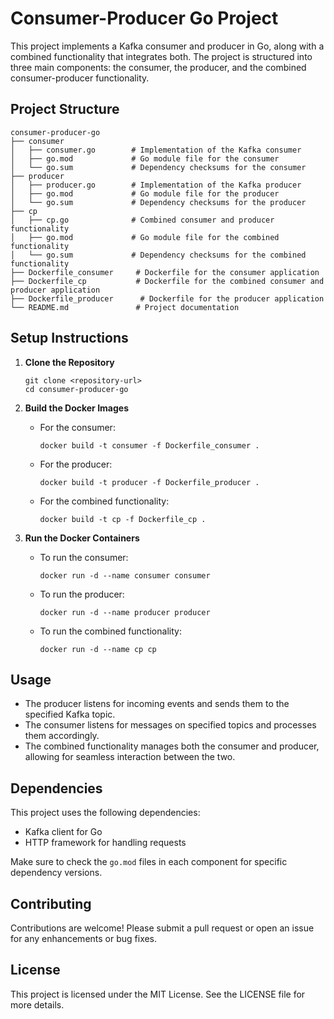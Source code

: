 # Consumer-Producer Go Project

This project implements a Kafka consumer and producer in Go, along with a combined functionality that integrates both. The project is structured into three main components: the consumer, the producer, and the combined consumer-producer functionality.

## Project Structure

```
consumer-producer-go
├── consumer
│   ├── consumer.go        # Implementation of the Kafka consumer
│   ├── go.mod             # Go module file for the consumer
│   └── go.sum             # Dependency checksums for the consumer
├── producer
│   ├── producer.go        # Implementation of the Kafka producer
│   ├── go.mod             # Go module file for the producer
│   └── go.sum             # Dependency checksums for the producer
├── cp
│   ├── cp.go              # Combined consumer and producer functionality
│   ├── go.mod             # Go module file for the combined functionality
│   └── go.sum             # Dependency checksums for the combined functionality
├── Dockerfile_consumer     # Dockerfile for the consumer application
├── Dockerfile_cp           # Dockerfile for the combined consumer and producer application
├── Dockerfile_producer      # Dockerfile for the producer application
└── README.md               # Project documentation
```

## Setup Instructions

1. **Clone the Repository**
   ```
   git clone <repository-url>
   cd consumer-producer-go
   ```

2. **Build the Docker Images**
   - For the consumer:
     ```
     docker build -t consumer -f Dockerfile_consumer .
     ```
   - For the producer:
     ```
     docker build -t producer -f Dockerfile_producer .
     ```
   - For the combined functionality:
     ```
     docker build -t cp -f Dockerfile_cp .
     ```

3. **Run the Docker Containers**
   - To run the consumer:
     ```
     docker run -d --name consumer consumer
     ```
   - To run the producer:
     ```
     docker run -d --name producer producer
     ```
   - To run the combined functionality:
     ```
     docker run -d --name cp cp
     ```

## Usage

- The producer listens for incoming events and sends them to the specified Kafka topic.
- The consumer listens for messages on specified topics and processes them accordingly.
- The combined functionality manages both the consumer and producer, allowing for seamless interaction between the two.

## Dependencies

This project uses the following dependencies:
- Kafka client for Go
- HTTP framework for handling requests

Make sure to check the `go.mod` files in each component for specific dependency versions.

## Contributing

Contributions are welcome! Please submit a pull request or open an issue for any enhancements or bug fixes.

## License

This project is licensed under the MIT License. See the LICENSE file for more details.